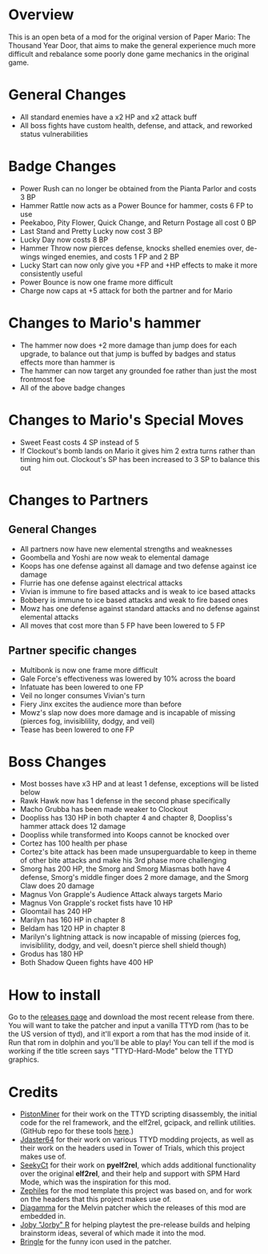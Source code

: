 # Overview
This is an open beta of a mod for the original version of Paper Mario: The Thousand Year Door, that aims to make the general experience much more difficult and rebalance some poorly done game mechanics in the original game.

# General Changes
- All standard enemies have a x2 HP and x2 attack buff
- All boss fights have custom health, defense, and attack, and reworked status vulnerabilities

# Badge Changes
- Power Rush can no longer be obtained from the Pianta Parlor and costs 3 BP
- Hammer Rattle now acts as a Power Bounce for hammer, costs 6 FP to use
- Peekaboo, Pity Flower, Quick Change, and Return Postage all cost 0 BP
- Last Stand and Pretty Lucky now cost 3 BP
- Lucky Day now costs 8 BP
- Hammer Throw now pierces defense, knocks shelled enemies over, de-wings winged enemies, and costs 1 FP and 2 BP
- Lucky Start can now only give you +FP and +HP effects to make it more consistently useful
- Power Bounce is now one frame more difficult
- Charge now caps at +5 attack for both the partner and for Mario

# Changes to Mario's hammer
- The hammer now does +2 more damage than jump does for each upgrade, to balance out that jump is buffed by badges and status effects more than hammer is
- The hammer can now target any grounded foe rather than just the most frontmost foe
- All of the above badge changes

# Changes to Mario's Special Moves
- Sweet Feast costs 4 SP instead of 5
- If Clockout's bomb lands on Mario it gives him 2 extra turns rather than timing him out. Clockout's SP has been increased to 3 SP to balance this out

# Changes to Partners
## General Changes
- All partners now have new elemental strengths and weaknesses
- Goombella and Yoshi are now weak to elemental damage
- Koops has one defense against all damage and two defense against ice damage
- Flurrie has one defense against electrical attacks
- Vivian is immune to fire based attacks and is weak to ice based attacks
- Bobbery is immune to ice based attacks and weak to fire based ones
- Mowz has one defense against standard attacks and no defense against elemental attacks
- All moves that cost more than 5 FP have been lowered to 5 FP

## Partner specific changes
- Multibonk is now one frame more difficult
- Gale Force's effectiveness was lowered by 10% across the board
- Infatuate has been lowered to one FP
- Veil no longer consumes Vivian's turn
- Fiery Jinx excites the audience more than before
- Mowz's slap now does more damage and is incapable of missing (pierces fog, invisiblility, dodgy, and veil)
- Tease has been lowered to one FP

# Boss Changes
- Most bosses have x3 HP and at least 1 defense, exceptions will be listed below
- Rawk Hawk now has 1 defense in the second phase specifically
- Macho Grubba has been made weaker to Clockout
- Doopliss has 130 HP in both chapter 4 and chapter 8, Doopliss's hammer attack does 12 damage
- Doopliss while transformed into Koops cannot be knocked over
- Cortez has 100 health per phase
- Cortez's bite attack has been made unsuperguardable to keep in theme of other bite attacks and make his 3rd phase more challenging
- Smorg has 200 HP, the Smorg and Smorg Miasmas both have 4 defense, Smorg's middle finger does 2 more damage, and the Smorg Claw does 20 damage
- Magnus Von Grapple's Audience Attack always targets Mario
- Magnus Von Grapple's rocket fists have 10 HP
- Gloomtail has 240 HP
- Marilyn has 160 HP in chapter 8
- Beldam has 120 HP in chapter 8
- Marilyn's lightning attack is now incapable of missing (pierces fog, invisiblility, dodgy, and veil, doesn't pierce shell shield though)
- Grodus has 180 HP
- Both Shadow Queen fights have 400 HP

# How to install
Go to the [releases page](https://github.com/L5050/TTYD-Hard-Mode/releases) and download the most recent release from there. You will want to take the patcher and input a vanilla TTYD rom (has to be the US version of ttyd), and it'll export a rom that has the mod inside of it. Run that rom in dolphin and you'll be able to play! You can tell if the mod is working if the title screen says "TTYD-Hard-Mode" below the TTYD graphics.

# Credits
* [PistonMiner](https://github.com/PistonMiner) for their work on the TTYD scripting disassembly, the initial code for the rel framework, and the elf2rel, gcipack, and rellink utilities. (GitHub repo for these tools [here](https://github.com/PistonMiner/ttyd-tools).)  
* [Jdaster64](https://github.com/jdaster64) for their work on various TTYD modding projects, as well as their work on the headers used in Tower of Trials, which this project makes use of.  
* [SeekyCt](https://github.com/SeekyCt) for their work on **pyelf2rel**, which adds additional functionality over the original **elf2rel**, and their help and support with SPM Hard Mode, which was the inspiration for this mod.
* [Zephiles](https://github.com/Zephiles) for the mod template this project was based on, and for work on the headers that this project makes use of.
* [Diagamma](https://git.gauf.re/antoine) for the Melvin patcher which the releases of this mod are embedded in.
* [Joby "Jorby" R](https://www.youtube.com/@JobyRJorby) for helping playtest the pre-release builds and helping brainstorm ideas, several of which made it into the mod.
* [Bringle](https://www.youtube.com/@Bringlescan) for the funny icon used in the patcher.
